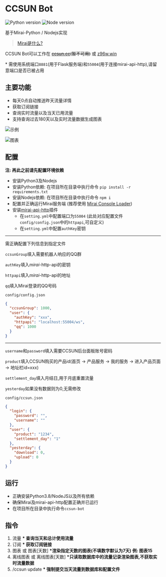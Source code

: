 # CCSUN Bot

![Python version](https://img.shields.io/badge/Python-3.8.5-blue)
![Node version](https://img.shields.io/badge/Nodejs-14.15.1-brightgreen)

基于Mirai-Python / Nodejs实现

> [Mirai是什么?](https://github.com/mamoe/mirai/blob/dev/README.md)

CCSUN Bot可以工作在 ~~[ccsun.cc](https://ccsun.cc)(暂不可用)~~ 或 [z96w.win](https://z96w.win)

\* 需使用系统端口`8881`(用于Flask服务端)和`55004`(用于连接mirai-api-http),请留意端口是否已被占用

## 主要功能

* 每天0点自动推送昨天流量详情
* 获取订阅链接
* 查询实时流量以及当天已用流量
* 支持查询过去180天以及实时流量数据生成图表

![示例](https://tu.yaohuo.me/imgs/2020/12/b123f596fe8b18e6.jpg)

![图表](https://tu.yaohuo.me/imgs/2020/12/40faa0fafb110d99.png)

## 配置
**注: 再此之前请先配置环境依赖**

* 安装Python3及Nodejs
* 安装Python依赖: 在项目所在目录中执行命令 ``pip install -r requirements.txt``
* 安装Nodejs依赖: 在项目所在目录中执行命令 ``npm i``
* 配置并正确运行Mirai服务端 (推荐使用 [Mirai Console Loader](https://github.com/iTXTech/mirai-console-loader))
* 安装[mirai-api-http](https://github.com/project-mirai/mirai-api-http)插件
  * 在`setting.yml`中配置端口为`55004` (此处对应配置文件`config/config.json`中的`httpapi`,可自定义)
  * 在`setting.yml`中配置`authKey`密钥
****
需正确配置下列信息到指定文件

``ccsunGroup``填入需要机器人响应的QQ群

``authKey``填入*mirai*-http-api的密钥

 ``httpapi``填入*mirai*-http-api的地址

``qq``填入Mirai登录的QQ号码

`config/config.json`

```json
{
  "ccsunGroup": 1000, 
  "user": {
    "authKey": "xxx",
    "httpapi": "localhost:55004/ws",
    "qq": 1000
  }
}
```

***

``username``和``password``填入需要CCSUN后台面板账号密码

``product``填入CCSUN购买的产品id(首页 -> 产品服务 -> 我的服务 -> 进入产品页面 -> 地址栏id=xxx)

``settlement_day``填入月结日,用于月底重置流量

``yesterday``如果没有数据则为0,无需修改

`config/ccsun.json`

```json
{
  "login": {
    "password": "",
    "username": ""
  },
  "user": {
    "product": "1234",
    "settlement_day": "1"
  },
  "yesterday": {
    "download": 0,
    "upload": 0
  }
}
```

## 运行

* 正确安装Python3.8/NodeJS以及所有依赖
* 确保Mirai及mirai-api-http配置正确并已运行
* 在项目所在目录中执行命令``ccsun-bot ``

## 指令

1. 流量  **\* 查询当天和总计使用流量**
2. 订阅  **\* 获取订阅链接**
3. 图表 或 图表[天数]  **\*渲染指定天数的图表(不填数字默认为7天)  例: 图表15**
4. 离线图表 或 离线图表[天数]  **\*只读取数据库中的流量记录渲染图表,不获取实时流量数据** 
5. /ccsun update  **\* 强制提交当天流量到数据库和配置文件**
